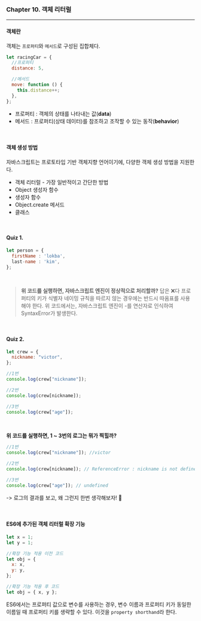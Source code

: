### Chapter 10. 객체 리터럴

---

#### 객체란

객체는 `프로퍼티`와 `메서드`로 구성된 집합체다.

```javascript
let racingCar = {
  //프로퍼티
  distance: 5,

  //메서드
  move: function () {
    this.distance++;
  },
};
```

- 프로퍼티 : 객체의 상태를 나타내는 값(**data**)
- 메서드 : 프로퍼티(상태 데이터)를 참조하고 조작할 수 있는 동작(**behavior**)

<br>

#### 객체 생성 방법

자바스크립트는 프로토타입 기반 객체지향 언어이기에, 다양한 객체 생성 방법을 지원한다.

- 객체 리터럴 - 가장 일반적이고 간단한 방법
- Object 생성자 함수
- 생성자 함수
- Object.create 메서드
- 클래스

<br>

#### Quiz 1.

```javascript
let person = {
  firstName : 'lokba',
  last-name : 'kim',
};
```

<br>

> **위 코드를 실행하면, 자바스크립트 엔진이 정상적으로 처리할까?**
> 답은 ❌다
> 프로퍼티의 키가 식별자 네이밍 규칙을 따르지 않는 경우에는 반드시 따옴표를 사용해야 한다.
> 위 코드에서는, 자바스크립트 엔진이 -를 연산자로 인식하여 SyntaxError가 발생한다.

<br>

#### Quiz 2.

```javascript
let crew = {
  nickname: "victor",
};

//1번
console.log(crew["nickname"]);

//2번
console.log(crew[nickname]);

//3번
console.log(crew["age"]);
```

<br>

**위 코드를 실행하면, 1 ~ 3번의 로그는 뭐가 찍힐까?**

```javascript
//1번
console.log(crew["nickname"]); //victor

//2번
console.log(crew[nickname]); // ReferenceError : nickname is not defined

//3번
console.log(crew["age"]); // undefined
```

-> 로그의 결과를 보고, 왜 그런지 한번 생각해보자! 🎯

<br>

#### ES6에 추가된 객체 리터럴 확장 기능

```javascript
let x = 1;
let y = 1;

//확장 기능 적용 이전 코드
let obj = {
  x: x,
  y: y,
};

//확장 기능 적용 후 코드
let obj = { x, y };
```

ES6에서는 프로퍼티 값으로 변수를 사용하는 경우, 변수 이름과 프로퍼티 키가 동일한 이름일 때 프로퍼티 키를 생략할 수 있다. 이것을 `property shorthand`라 한다.
